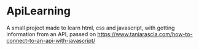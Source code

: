 # ApiLearning

A small project made to learn html, css and javascript, with getting information from an API, passed on https://www.taniarascia.com/how-to-connect-to-an-api-with-javascript/
